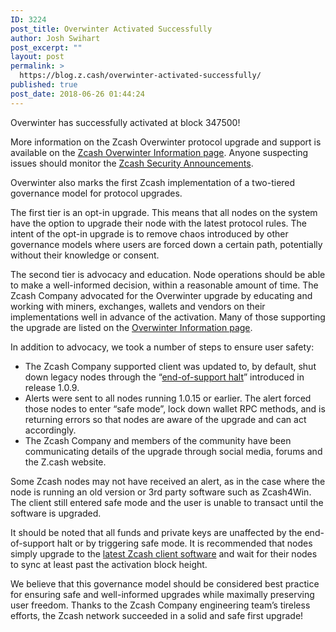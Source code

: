 ```yaml
---
ID: 3224
post_title: Overwinter Activated Successfully
author: Josh Swihart
post_excerpt: ""
layout: post
permalink: >
  https://blog.z.cash/overwinter-activated-successfully/
published: true
post_date: 2018-06-26 01:44:24
---
```

Overwinter has successfully activated at block 347500!

More information on the Zcash Overwinter protocol upgrade and support is available on the <a href="https://z.cash/upgrade/overwinter.html">Zcash Overwinter Information page</a>. Anyone suspecting issues should monitor the <a href="https://z.cash/support/security/announcements.html">Zcash Security Announcements</a>. 

Overwinter also marks the first Zcash implementation of a two-tiered governance model for protocol upgrades. 

The first tier is an opt-in upgrade. This means that all nodes on the system have the option to upgrade their node with the latest protocol rules. The intent of the opt-in upgrade is to remove chaos introduced by other governance models where users are forced down a certain path, potentially without their knowledge or consent.

The second tier is advocacy and education. Node operations should be able to make a well-informed decision, within a reasonable amount of time. The Zcash Company advocated for the Overwinter upgrade by educating and working with miners, exchanges, wallets and vendors on their implementations well in advance of the activation. Many of those supporting the upgrade are listed on the <a href="https://z.cash/upgrade/overwinter.html">Overwinter Information page</a>.

In addition to advocacy, we took a number of steps to ensure user safety:
<ul>
 	<li style="font-weight: 400;">The Zcash Company supported client was updated to, by default, shut down legacy nodes through the “<a href="https://blog.z.cash/release-cycle-update/">end-of-support halt</a>” introduced in release 1.0.9. </li>
 	<li style="font-weight: 400;">Alerts were sent to all nodes running 1.0.15 or earlier. The alert forced those nodes to enter “safe mode”, lock down wallet RPC methods, and is returning errors so that nodes are aware of the upgrade and can act accordingly. </li>
 	<li style="font-weight: 400;">The Zcash Company and members of the community have been communicating details of the upgrade through social media, forums and the Z.cash website.</li>
</ul>
Some Zcash nodes may not have received an alert, as in the case where the node is running an old version or 3rd party software such as Zcash4Win. The client still entered safe mode and the user is unable to transact until the software is upgraded. 

It should be noted that all funds and private keys are unaffected by the end-of-support halt or by triggering safe mode. It is recommended that nodes simply upgrade to the <a href="https://z.cash/download.html">latest Zcash client software</a> and wait for their nodes to sync at least past the activation block height.

We believe that this governance model should be considered best practice for ensuring safe and well-informed upgrades while maximally preserving user freedom. Thanks to the Zcash Company engineering team’s tireless efforts, the Zcash network succeeded in a solid and safe first upgrade!